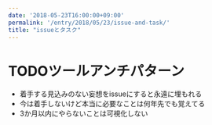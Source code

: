 ```yaml
---
date: '2018-05-23T16:00:00+09:00'
permalink: '/entry/2018/05/23/issue-and-task/'
title: "issueとタスク"
---
```


# TODOツールアンチパターン

* 着手する見込みのない妄想をissueにすると永遠に埋もれる
* 今は着手しないけど本当に必要なことは何年先でも覚えてる
* 3か月以内にやらないことは可視化しない
